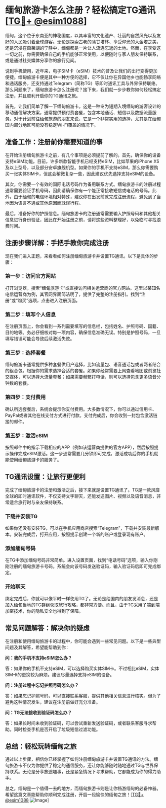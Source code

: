 # 缅甸旅游卡怎么注册？轻松搞定TG通讯[[TG💪+ @esim1088](https://t.me/s/esim1088)]

缅甸，这个位于东南亚的神秘国度，以其丰富的文化遗产、壮丽的自然风光以及友好的人民吸引着全球游客。无论是探索古老的蒲甘塔林、享受仰光的大金塔之美，还是沉浸在茵莱湖的宁静中，缅甸都是一片让人流连忘返的土地。然而，在享受这一切之前，你需要确保自己的手机能够正常使用，以便随时与家人朋友保持联系，或是通过社交媒体分享你的旅行见闻。

说到手机使用，近年来，电子SIM卡（eSIM）技术的普及让我们的出行变得更加便捷。缅甸旅游卡便是其中一种方便的选择，它不仅让你在异国他乡也能畅享网络和通话服务，还支持通过Telegram（简称TG）等即时通讯工具与外界保持联络。那么问题来了，缅甸旅游卡怎么注册呢？接下来，我们就一步步教你如何轻松搞定注册，并且顺利开启你的TG通讯之旅。

首先，让我们简单了解一下缅甸旅游卡。这是一种专为短期入境缅甸的游客设计的移动通信解决方案，通常提供预付费套餐，包含本地通话、短信以及数据流量服务。对于计划前往缅甸旅游的朋友来说，它是一个非常实用的选择，尤其是在缅甸国内部分地区可能没有稳定Wi-Fi覆盖的情况下。

## 准备工作：注册前你需要知道的事

在开始注册缅甸旅游卡之前，有几个事项是必须提前了解的。首先，确保你的设备支持eSIM功能。目前，许多新款智能手机已经支持eSIM，比如苹果的iPhone XS及以上型号，以及部分安卓旗舰机型。如果你的手机不支持eSIM，那么你需要购买一张实体SIM卡，但这会稍微复杂一些，因此建议优先选择支持eSIM的设备。

其次，你需要一个有效的国际电话号码作为备用联系方式。缅甸旅游卡的注册过程通常需要验证手机号码，因此请确保你有一个能正常接收短信或电话的号码。此外，由于缅甸的电信环境相对特殊，建议你在出发前就完成注册流程，避免到了当地因为语言不通或其他原因而耽误行程。

最后，准备好你的护照信息。缅甸旅游卡的注册通常需要输入护照号码和其他相关信息进行身份验证，因此在开始注册之前，请将这些资料整理好，以免临时寻找浪费时间。

## 注册步骤详解：手把手教你完成注册

现在我们进入正题，来看看如何注册缅甸旅游卡并设置TG通讯。以下是具体的步骤：

### 第一步：访问官方网站

打开浏览器，搜索“缅甸旅游卡”或直接访问相关运营商的官方网站。这里以某知名电信运营商为例，其官网界面简洁明了，提供了完整的注册指引。找到“注册”或“购买”选项，点击进入注册页面。

### 第二步：填写个人信息

在注册页面上，你会看到一系列需要填写的信息栏，包括姓名、护照号码、国籍、目的地等。务必仔细核对每一项内容，确保信息准确无误。特别是护照号码，一旦填写错误可能会导致后续激活失败。

### 第三步：选择套餐

缅甸旅游卡通常提供多种套餐供用户选择，比如流量包、语音通话包或者两者结合的组合包。根据你的需求选择合适的套餐。如果你经常需要上网查看地图或浏览社交媒体，可以选择大流量套餐；如果需要频繁打电话，则可以选择包含更多语音分钟数的套餐。

### 第四步：支付费用

确认所选套餐后，系统会提示你支付费用。大多数情况下，你可以通过信用卡、PayPal或者其他在线支付方式进行付款。支付完成后，你会收到一封包含激活链接的邮件。

### 第五步：激活eSIM

按照邮件中的指示下载相应的APP（例如该运营商提供的官方APP），然后按照提示操作完成eSIM激活。这一步通常需要几分钟即可完成，激活成功后你的手机就能使用缅甸旅游卡的服务了。

## TG通讯设置：让旅行更便利

完成了缅甸旅游卡的注册和激活之后，接下来就是设置TG通讯了。TG是一款风靡全球的即时通讯软件，不仅支持文字聊天，还能发送图片、视频以及语音消息，非常适合旅行时与亲友保持联系。

### 下载并安装TG

如果你还没有安装TG，可以在手机应用商店搜索“Telegram”，下载并安装最新版本。安装完成后，打开应用，按照提示创建一个新的账户或登录现有账户。

### 添加缅甸号码

在TG中添加缅甸号码非常简单。进入设置页面，找到“电话号码”选项，输入你刚刚注册的缅甸旅游卡号码。系统会向该号码发送验证码，输入验证码后即可完成绑定。

### 开始聊天

绑定完成后，你就可以像平时一样使用TG了。无论是给国内的朋友发消息，还是加入缅甸当地的TG群组获取旅行攻略，都非常方便。而且，由于TG采用了端到端加密技术，你的隐私安全也得到了保障。

## 常见问题解答：解决你的疑虑

在注册和使用缅甸旅游卡的过程中，你可能会遇到一些常见问题。以下是一些典型问题及其解答，希望能帮助到你：

**问：我的手机不支持eSIM怎么办？**

答：如果你的手机不支持eSIM，可以选择购买实体SIM卡。不过相比eSIM，实体SIM卡的更换较为麻烦，建议尽量选择支持eSIM的设备。

**问：注册过程中忘记护照号码怎么办？**

答：如果忘记护照号码，可以直接联系客服，提供其他相关信息进行核实。但为了避免这种情况发生，建议在注册前做好充分准备。

**问：TG无法接收到验证码怎么办？**

答：如果长时间未收到验证码，可以尝试重新发送验证码，或者联系客服寻求帮助。同时检查手机是否开启了垃圾短信过滤功能。

## 总结：轻松玩转缅甸之旅

通过以上步骤，相信你已经掌握了如何注册缅甸旅游卡并设置TG通讯的方法。缅甸旅游卡不仅为你提供了稳定的通信服务，还让你能够随时随地通过TG与世界保持联系。无论是分享旅途趣事，还是紧急情况下寻求帮助，它都能成为你的得力助手。

总之，缅甸是一个值得一去的地方，而缅甸旅游卡则是让你畅游缅甸的必备神器。希望这篇文章能帮助你顺利完成注册，开启一段愉快的缅甸之旅！[[TG💪+ @esim1088](https://t.me/s/esim1088) ![Image](https://i.postimg.cc/4NQfJmqS/Snipaste-2025-05-13-00-14-12.png)]
